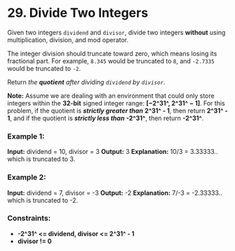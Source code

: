 # 29. Divide Two Integers

Given two integers `dividend` and `divisor`, divide two integers **without** using multiplication, division, and mod operator.

The integer division should truncate toward zero, which means losing its fractional part. For example, `8.345` would be truncated to `8`, and `-2.7335` would be truncated to `-2`.

Return *the **quotient** after dividing `dividend` by `divisor`*.

**Note:** Assume we are dealing with an environment that could only store integers within the **32-bit** signed integer range: **[−2^31^, 2^31^ − 1]**. For this problem, if the quotient is ***strictly greater than*** **2^31^ - 1**, then return **2^31^ - 1**, and if the quotient is ***strictly less than*** **-2^31^**, then return **-2^31^**.


### Example 1:
**Input:** dividend = 10, divisor = 3
**Output:** 3
**Explanation:** 10/3 = 3.33333.. which is truncated to 3.

### Example 2:
**Input:** dividend = 7, divisor = -3
**Output:** -2
**Explanation:** 7/-3 = -2.33333.. which is truncated to -2.
 

### Constraints:
- **-2^31^ <= dividend, divisor <= 2^31^ - 1**
- **divisor != 0**